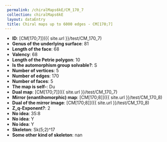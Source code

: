 ```yaml
--- 
 permalink: /chiralMaps6kE/CM_170_7 
 collection: chiralMaps6kE
 layout: dataEntry
 title: Chiral maps up to 6000 edges - CM[170;7]
---
```


- **ID**: [CM[170;7]]({{ site.url }}/test/CM_170_7)
- **Genus of the underlying surface**: 81
- **Length of the face**: 68
- **Valency**: 68
- **Length of the Petrie polygon**: 10
- **Is the automorphism group solvable?**: S
- **Number of vertices**: 5
- **Number of edges**: 170
- **Number of faces**: 5
- **The map is self-**: Du
- **Dual map**: [CM[170;7]]({{ site.url }}/test/CM_170_7)
- **Mirror (enantihomorphic) map**: [CM[170;8]]({{ site.url }}/test/CM_170_8)
- **Dual of the mirror image**: [CM[170;8]]({{ site.url }}/test/CM_170_8)
- **Z_q-Exponent?**: 2
- **No idea**:  35:8
- **No idea**: Y
- **No idea**: Y
- **Skeleton**: Sk(5;2)^17
- **Some other kind of skeleton**: nan
